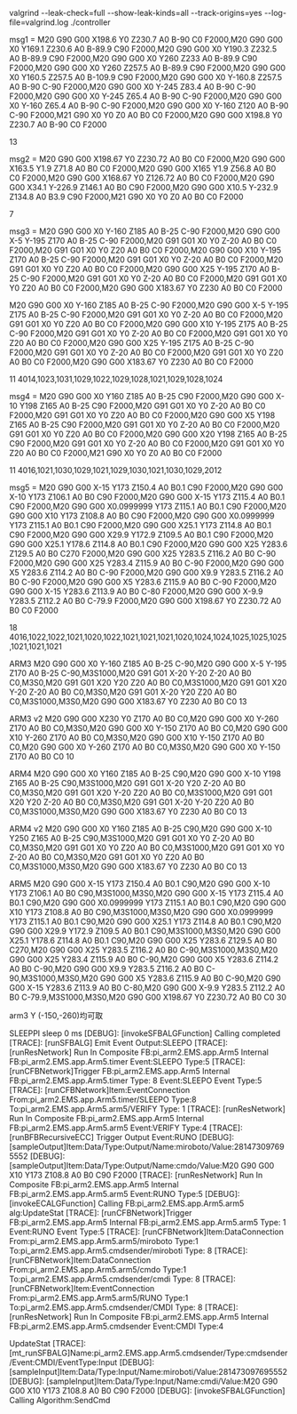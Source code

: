 valgrind --leak-check=full --show-leak-kinds=all --track-origins=yes --log-file=valgrind.log ./controller

msg1 = M20 G90 G00 X198.6 Y0 Z230.7 A0 B-90 C0 F2000,M20 G90 G00 X0 Y169.1 Z230.6 A0 B-89.9 C90 F2000,M20 G90 G00 X0 Y190.3 Z232.5 A0 B-89.9 C90 F2000,M20 G90 G00 X0 Y260 Z233 A0 B-89.9 C90 F2000,M20 G90 G00 X0 Y260 Z257.5 A0 B-89.9 C90 F2000,M20 G90 G00 X0 Y160.5 Z257.5 A0 B-109.9 C90 F2000,M20 G90 G00 X0 Y-160.8 Z257.5 A0 B-90 C-90 F2000,M20 G90 G00 X0 Y-245 Z83.4 A0 B-90 C-90 F2000,M20 G90 G00 X0 Y-245 Z65.4 A0 B-90 C-90 F2000,M20 G90 G00 X0 Y-160 Z65.4 A0 B-90 C-90 F2000,M20 G90 G00 X0 Y-160 Z120 A0 B-90 C-90 F2000,M21 G90 X0 Y0 Z0 A0 B0 C0 F2000,M20 G90 G00 X198.8 Y0 Z230.7 A0 B-90 C0 F2000

13

msg2 = M20 G90 G00 X198.67 Y0 Z230.72 A0 B0 C0 F2000,M20 G90 G00 X163.5 Y1.9 Z71.8 A0 B0 C0 F2000,M20 G90 G00 X165 Y1.9 Z56.8 A0 B0 C0 F2000,M20 G90 G00 X168.67 Y0 Z126.72 A0 B0 C0 F2000,M20 G90 G00 X34.1 Y-226.9 Z146.1 A0 B0 C90 F2000,M20 G90 G00 X10.5 Y-232.9 Z134.8 A0 B3.9 C90 F2000,M21 G90 X0 Y0 Z0 A0 B0 C0 F2000

7

msg3 = M20 G90 G00 X0 Y-160 Z185 A0 B-25 C-90 F2000,M20 G90 G00 X-5 Y-195 Z170 A0 B-25 C-90 F2000,M20 G91 G01 X0 Y0 Z-20 A0 B0 C0 F2000,M20 G91 G01 X0 Y0 Z20 A0 B0 C0 F2000,M20 G90 G00 X10 Y-195 Z170 A0 B-25 C-90 F2000,M20 G91 G01 X0 Y0 Z-20 A0 B0 C0 F2000,M20 G91 G01 X0 Y0 Z20 A0 B0 C0 F2000,M20 G90 G00 X25 Y-195 Z170 A0 B-25 C-90 F2000,M20 G91 G01 X0 Y0 Z-20 A0 B0 C0 F2000,M20 G91 G01 X0 Y0 Z20 A0 B0 C0 F2000,M20 G90 G00 X183.67 Y0 Z230 A0 B0 C0 F2000

M20 G90 G00 X0 Y-160 Z185 A0 B-25 C-90 F2000,M20 G90 G00 X-5 Y-195 Z175 A0 B-25 C-90 F2000,M20 G91 G01 X0 Y0 Z-20 A0 B0 C0 F2000,M20 G91 G01 X0 Y0 Z20 A0 B0 C0 F2000,M20 G90 G00 X10 Y-195 Z175 A0 B-25 C-90 F2000,M20 G91 G01 X0 Y0 Z-20 A0 B0 C0 F2000,M20 G91 G01 X0 Y0 Z20 A0 B0 C0 F2000,M20 G90 G00 X25 Y-195 Z175 A0 B-25 C-90 F2000,M20 G91 G01 X0 Y0 Z-20 A0 B0 C0 F2000,M20 G91 G01 X0 Y0 Z20 A0 B0 C0 F2000,M20 G90 G00 X183.67 Y0 Z230 A0 B0 C0 F2000

11
4014,1023,1031,1029,1022,1029,1028,1021,1029,1028,1024

msg4 = M20 G90 G00 X0 Y160 Z185 A0 B-25 C90 F2000,M20 G90 G00 X-10 Y198 Z165 A0 B-25 C90 F2000,M20 G91 G01 X0 Y0 Z-20 A0 B0 C0 F2000,M20 G91 G01 X0 Y0 Z20 A0 B0 C0 F2000,M20 G90 G00 X5 Y198 Z165 A0 B-25 C90 F2000,M20 G91 G01 X0 Y0 Z-20 A0 B0 C0 F2000,M20 G91 G01 X0 Y0 Z20 A0 B0 C0 F2000,M20 G90 G00 X20 Y198 Z165 A0 B-25 C90 F2000,M20 G91 G01 X0 Y0 Z-20 A0 B0 C0 F2000,M20 G91 G01 X0 Y0 Z20 A0 B0 C0 F2000,M21 G90 X0 Y0 Z0 A0 B0 C0 F2000

11
4016,1021,1030,1029,1021,1029,1030,1021,1030,1029,2012


msg5 = M20 G90 G00 X-15 Y173 Z150.4 A0 B0.1 C90 F2000,M20 G90 G00 X-10 Y173 Z106.1 A0 B0 C90 F2000,M20 G90 G00 X-15 Y173 Z115.4 A0 B0.1 C90 F2000,M20 G90 G00 X0.0999999 Y173 Z115.1 A0 B0.1 C90 F2000,M20 G90 G00 X10 Y173 Z108.8 A0 B0 C90 F2000,M20 G90 G00 X0.0999999 Y173 Z115.1 A0 B0.1 C90 F2000,M20 G90 G00 X25.1 Y173 Z114.8 A0 B0.1 C90 F2000,M20 G90 G00 X29.9 Y172.9 Z109.5 A0 B0.1 C90 F2000,M20 G90 G00 X25.1 Y178.6 Z114.8 A0 B0.1 C90 F2000,M20 G90 G00 X25 Y283.6 Z129.5 A0 B0 C270 F2000,M20 G90 G00 X25 Y283.5 Z116.2 A0 B0 C-90 F2000,M20 G90 G00 X25 Y283.4 Z115.9 A0 B0 C-90 F2000,M20 G90 G00 X5 Y283.6 Z114.2 A0 B0 C-90 F2000,M20 G90 G00 X9.9 Y283.5 Z116.2 A0 B0 C-90 F2000,M20 G90 G00 X5 Y283.6 Z115.9 A0 B0 C-90 F2000,M20 G90 G00 X-15 Y283.6 Z113.9 A0 B0 C-80 F2000,M20 G90 G00 X-9.9 Y283.5 Z112.2 A0 B0 C-79.9 F2000,M20 G90 G00 X198.67 Y0 Z230.72 A0 B0 C0 F2000

18
4016,1022,1022,1021,1020,1022,1021,1021,1021,1020,1024,1024,1025,1025,1025,1021,1021,1021

ARM3
M20 G90 G00 X0 Y-160 Z185 A0 B-25 C-90,M20 G90 G00 X-5 Y-195 Z170 A0 B-25 C-90,M3S1000,M20 G91 G01 X-20 Y-20 Z-20 A0 B0 C0,M3S0,M20 G91 G01 X20 Y20 Z20 A0 B0 C0,M3S1000,M20 G91 G01 X20 Y-20 Z-20 A0 B0 C0,M3S0,M20 G91 G01 X-20 Y20 Z20 A0 B0 C0,M3S1000,M3S0,M20 G90 G00 X183.67 Y0 Z230 A0 B0 C0
13

ARM3 v2 
M20 G90 G00 X230 Y0 Z170 A0 B0 C0,M20 G90 G00 X0 Y-260 Z170 A0 B0 C0,M3S0,M20 G90 G00 X0 Y-150 Z170 A0 B0 C0,M20 G90 G00 X10 Y-260 Z170 A0 B0 C0,M3S0,M20 G90 G00 X10 Y-150 Z170 A0 B0 C0,M20 G90 G00 X0 Y-260 Z170 A0 B0 C0,M3S0,M20 G90 G00 X0 Y-150 Z170 A0 B0 C0
10

ARM4
M20 G90 G00 X0 Y160 Z185 A0 B-25 C90,M20 G90 G00 X-10 Y198 Z165 A0 B-25 C90,M3S1000,M20 G91 G01 X-20 Y20 Z-20 A0 B0 C0,M3S0,M20 G91 G01 X20 Y-20 Z20 A0 B0 C0,M3S1000,M20 G91 G01 X20 Y20 Z-20 A0 B0 C0,M3S0,M20 G91 G01 X-20 Y-20 Z20 A0 B0 C0,M3S1000,M3S0,M20 G90 G00 X183.67 Y0 Z230 A0 B0 C0
13

ARM4 v2
M20 G90 G00 X0 Y160 Z185 A0 B-25 C90,M20 G90 G00 X-10 Y250 Z165 A0 B-25 C90,M3S1000,M20 G91 G01 X0 Y0 Z-20 A0 B0 C0,M3S0,M20 G91 G01 X0 Y0 Z20 A0 B0 C0,M3S1000,M20 G91 G01 X0 Y0 Z-20 A0 B0 C0,M3S0,M20 G91 G01 X0 Y0 Z20 A0 B0 C0,M3S1000,M3S0,M20 G90 G00 X183.67 Y0 Z230 A0 B0 C0
13

ARM5
M20 G90 G00 X-15 Y173 Z150.4 A0 B0.1 C90,M20 G90 G00 X-10 Y173 Z106.1 A0 B0 C90,M3S1000,M3S0,M20 G90 G00 X-15 Y173 Z115.4 A0 B0.1 C90,M20 G90 G00 X0.0999999 Y173 Z115.1 A0 B0.1 C90,M20 G90 G00 X10 Y173 Z108.8 A0 B0 C90,M3S1000,M3S0,M20 G90 G00 X0.0999999 Y173 Z115.1 A0 B0.1 C90,M20 G90 G00 X25.1 Y173 Z114.8 A0 B0.1 C90,M20 G90 G00 X29.9 Y172.9 Z109.5 A0 B0.1 C90,M3S1000,M3S0,M20 G90 G00 X25.1 Y178.6 Z114.8 A0 B0.1 C90,M20 G90 G00 X25 Y283.6 Z129.5 A0 B0 C270,M20 G90 G00 X25 Y283.5 Z116.2 A0 B0 C-90,M3S1000,M3S0,M20 G90 G00 X25 Y283.4 Z115.9 A0 B0 C-90,M20 G90 G00 X5 Y283.6 Z114.2 A0 B0 C-90,M20 G90 G00 X9.9 Y283.5 Z116.2 A0 B0 C-90,M3S1000,M3S0,M20 G90 G00 X5 Y283.6 Z115.9 A0 B0 C-90,M20 G90 G00 X-15 Y283.6 Z113.9 A0 B0 C-80,M20 G90 G00 X-9.9 Y283.5 Z112.2 A0 B0 C-79.9,M3S1000,M3S0,M20 G90 G00 X198.67 Y0  Z230.72 A0 B0 C0
30

arm3 Y (-150,-260)均可取


SLEEPPI
sleep 0 ms
[DEBUG]: [invokeSFBALGFunction] Calling completed
[TRACE]: [runSFBALG] Emit Event Output:SLEEPO
[TRACE]: [runResNetwork] Run In Composite FB:pi_arm2.EMS.app.Arm5 Internal FB:pi_arm2.EMS.app.Arm5.timer Event:SLEEPO Type:5
[TRACE]: [runCFBNetwork]Trigger FB:pi_arm2.EMS.app.Arm5 Internal FB:pi_arm2.EMS.app.Arm5.timer Type: 8 Event:SLEEPO Event Type:5
[TRACE]: [runCFBNetwork]Item:EventConnection From:pi_arm2.EMS.app.Arm5.timer/SLEEPO Type:8 To:pi_arm2.EMS.app.Arm5.arm5/VERIFY Type: 1
[TRACE]: [runResNetwork] Run In Composite FB:pi_arm2.EMS.app.Arm5 Internal FB:pi_arm2.EMS.app.Arm5.arm5 Event:VERIFY Type:4
[TRACE]: [runBFBRecursiveECC] Trigger Output Event:RUNO
[DEBUG]: [sampleOutput]Item:Data/Type:Output/Name:miroboto/Value:281473097695552
[DEBUG]: [sampleOutput]Item:Data/Type:Output/Name:cmdo/Value:M20 G90 G00 X10 Y173 Z108.8 A0 B0 C90 F2000
[TRACE]: [runResNetwork] Run In Composite FB:pi_arm2.EMS.app.Arm5 Internal FB:pi_arm2.EMS.app.Arm5.arm5 Event:RUNO Type:5
[DEBUG]: [invokeECALGFunction] Calling FB:pi_arm2.EMS.app.Arm5.arm5 alg:UpdateStat
[TRACE]: [runCFBNetwork]Trigger FB:pi_arm2.EMS.app.Arm5 Internal FB:pi_arm2.EMS.app.Arm5.arm5 Type: 1 Event:RUNO Event Type:5
[TRACE]: [runCFBNetwork]Item:DataConnection From:pi_arm2.EMS.app.Arm5.arm5/miroboto Type:1 To:pi_arm2.EMS.app.Arm5.cmdsender/miroboti Type: 8
[TRACE]: [runCFBNetwork]Item:DataConnection From:pi_arm2.EMS.app.Arm5.arm5/cmdo Type:1 To:pi_arm2.EMS.app.Arm5.cmdsender/cmdi Type: 8
[TRACE]: [runCFBNetwork]Item:EventConnection From:pi_arm2.EMS.app.Arm5.arm5/RUNO Type:1 To:pi_arm2.EMS.app.Arm5.cmdsender/CMDI Type: 8
[TRACE]: [runResNetwork] Run In Composite FB:pi_arm2.EMS.app.Arm5 Internal FB:pi_arm2.EMS.app.Arm5.cmdsender Event:CMDI Type:4

UpdateStat
[TRACE]: [mt_runSFBALG]Name:pi_arm2.EMS.app.Arm5.cmdsender/Type:cmdsender/Event:CMDI/EventType:Input
[DEBUG]: [sampleInput]Item:Data/Type:Input/Name:miroboti/Value:281473097695552
[DEBUG]: [sampleInput]Item:Data/Type:Input/Name:cmdi/Value:M20 G90 G00 X10 Y173 Z108.8 A0 B0 C90 F2000
[DEBUG]: [invokeSFBALGFunction] Calling Algorithm:SendCmd





